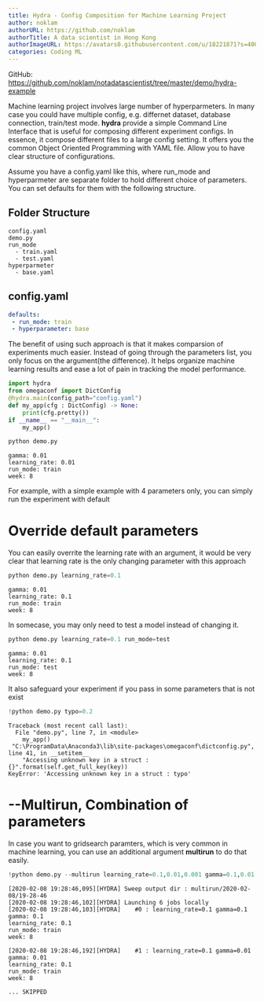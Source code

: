 ```yaml
---
title: Hydra - Config Composition for Machine Learning Project
author: noklam
authorURL: https://github.com/noklam
authorTitle: A data scientist in Hong Kong
authorImageURL: https://avatars0.githubusercontent.com/u/18221871?s=400&u=0ca734683fc7e41a3565c5591218008af5a77e9b&v=4
categories: Coding ML 
---
```


GitHub: https://github.com/noklam/notadatascientist/tree/master/demo/hydra-example


 Machine learning project involves large number of hyperparmeters. In many case you could have multiple config, e.g. differnet dataset, database connection, train/test mode. __hydra__ provide a simple Command Line Interface that is useful for composing different experiment configs. In essence, it compose different files to a large config setting. It offers you the common Object Oriented Programming with YAML file. Allow you to have clear structure of configurations.

 Assume you have a config.yaml like this, where run_mode and hyperparmeter are separate folder to hold different choice of parameters. You can set defaults for them with the following structure.

## Folder Structure
```
config.yaml
demo.py
run_mode
  - train.yaml
  - test.yaml
hyperparmeter
  - base.yaml
```
## config.yaml
```yaml
defaults:
 - run_mode: train
 - hyperparameter: base
```

The benefit of using such approach is that it makes comparsion of experiments much easier. Instead of going through the parameters list, you only focus on the argument(the difference). It helps organize machine learning results and ease a lot of pain in tracking the model performance.


```python
import hydra
from omegaconf import DictConfig
@hydra.main(config_path="config.yaml")
def my_app(cfg : DictConfig) -> None:
    print(cfg.pretty())
if __name__ == "__main__":
    my_app()
```


```python
python demo.py 
```

    gamma: 0.01
    learning_rate: 0.01
    run_mode: train
    week: 8
    
    

For example, with a simple example with 4 parameters only, you can simply run the experiment with default

# Override default parameters

You can easily overrite the learning rate with an argument, it would be very clear that learning rate is the only changing parameter with this approach


```python
python demo.py learning_rate=0.1
```

    gamma: 0.01
    learning_rate: 0.1
    run_mode: train
    week: 8
    
    

In somecase, you may only need to test a model instead of changing it.


```python
python demo.py learning_rate=0.1 run_mode=test
```

    gamma: 0.01
    learning_rate: 0.1
    run_mode: test
    week: 8
        

It also safeguard your experiment if you pass in some parameters that is not exist


```python
!python demo.py typo=0.2
```

    Traceback (most recent call last):
      File "demo.py", line 7, in <module>
        my_app()
     "C:\ProgramData\Anaconda3\lib\site-packages\omegaconf\dictconfig.py", line 41, in __setitem__
        "Accessing unknown key in a struct : {}".format(self.get_full_key(key))
    KeyError: 'Accessing unknown key in a struct : typo'
    

# --Multirun,  Combination of parameters
In case you want to gridsearch paramters, which is very common in machine learning, you can use an additional argument __multirun__ to do that easily.


```python
!python demo.py --multirun learning_rate=0.1,0.01,0.001 gamma=0.1,0.01

```

    [2020-02-08 19:28:46,095][HYDRA] Sweep output dir : multirun/2020-02-08/19-28-46
    [2020-02-08 19:28:46,102][HYDRA] Launching 6 jobs locally
    [2020-02-08 19:28:46,103][HYDRA] 	#0 : learning_rate=0.1 gamma=0.1
    gamma: 0.1
    learning_rate: 0.1
    run_mode: train
    week: 8
    
    [2020-02-08 19:28:46,192][HYDRA] 	#1 : learning_rate=0.1 gamma=0.01
    gamma: 0.01
    learning_rate: 0.1
    run_mode: train
    week: 8

    ... SKIPPED